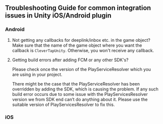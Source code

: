 ## Troubleshooting Guide for common integration issues in Unity iOS/Android plugin

### Android

1. Not getting any callbacks for deeplink/inbox etc. in the game object?
   Make sure that the name of the game object where you want the callback is `CleverTapUnity`.
   Otherwise, you won't receive any callback.

2. Getting build errors after adding FCM or any other SDK's?
   
   Please check once the version of the PlayServiceResolver which you are using in your project.
   
   There might be the case that the PlayServiceResolver has been overridden by adding the SDK, which is causing the problem.
If any such build error occurs due to some issue with the PlayServicesResolver version we from SDK end can’t do anything about it. Please use the suitable version of PlayServicesResolver to fix this.

### iOS 

